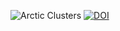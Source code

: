 ![Arctic Clusters](/Users/davidliu/Desktop/Arctic_Clustering/output.png)
[![DOI](https://zenodo.org/badge/1082218543.svg)](https://doi.org/10.5281/zenodo.17429504)
